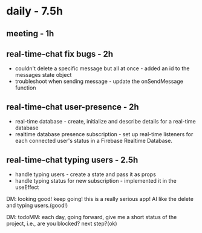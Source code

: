 # daily - 7.5h

## meeting - 1h

## real-time-chat fix bugs - 2h
* couldn't delete a specific message but all at once - added an id to the messages state object
* troubleshoot when sending message - update the onSendMessage function

## real-time-chat user-presence - 2h
* real-time database - create, initialize and describe details for a real-time database
* realtime database presence subscription - set up real-time listeners for each connected user's status in a Firebase Realtime Database.

## real-time-chat typing users - 2.5h
* handle typing users - create a state and pass it as props
* handle typing status for new subscription - implemented it in the useEffect

DM: looking good! keep going! this is a really serious app! AI like the delete and typing users.(good!)

DM: todoMM: each day, going forward, give me a short status of the project, i.e., are you blocked? next step?(ok)
